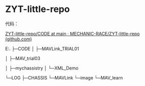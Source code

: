 ﻿# ZYT-little-repo

代码：

[ZYT-little-repo/CODE at main · MECHANIC-RACE/ZYT-little-repo (github.com)](https://github.com/MECHANIC-RACE/ZYT-little-repo/tree/main/CODE)

E:.
├─CODE
│  ├─MAVLink_TRIAL01

│  ├─MAV_trial03

│  ├─mychassistry
│  └─XML_Demo

└─LOG
    ├─CHASSIS
    └─MAVLink
        └─image
            └─MAV_learn
